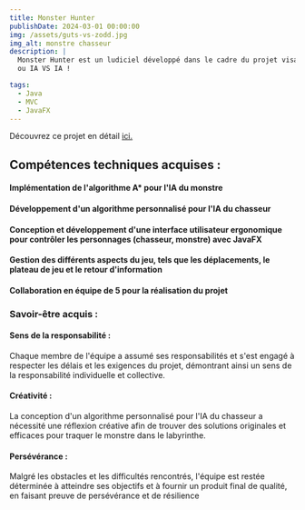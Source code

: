 ```yaml
---
title: Monster Hunter
publishDate: 2024-03-01 00:00:00
img: /assets/guts-vs-zodd.jpg
img_alt: monstre chasseur
description: |
  Monster Hunter est un ludiciel développé dans le cadre du projet visant à se familiariser avec le modele MVC. Ce jeu met en scène un monstre évoluant dans un labyrinthe, poursuivi par un chasseur. Le monstre doit atteindre la sortie du labyrinthe sans se faire attraper par le chasseur, tandis que le chasseur doit traquer et capturer le monstre avant qu'il n'atteigne la sortie. Les joueurs peuvent choisir d'incarner le monstre ou le chasseur, et le jeu propose différentes versions des règles, notamment en ce qui concerne les déplacements, le plateau de jeu et le retour d'information. On peut jouer Joueur VS Joueur, Joueur VS IA 
  ou IA VS IA !

tags:
  - Java
  - MVC
  - JavaFX
---
```


 Découvrez ce projet en détail <a href="https://github.com/Selim-Hamza/MonsterHunter">ici.</a>

## Compétences techniques acquises :

#### Implémentation de l'algorithme A* pour l'IA du monstre

#### Développement d'un algorithme personnalisé pour l'IA du chasseur

#### Conception et développement d'une interface utilisateur ergonomique pour contrôler les personnages (chasseur, monstre) avec JavaFX

#### Gestion des différents aspects du jeu, tels que les déplacements, le plateau de jeu et le retour d'information

#### Collaboration en équipe de 5 pour la réalisation du projet

### Savoir-être acquis :

#### Sens de la responsabilité :  
Chaque membre de l'équipe a assumé ses responsabilités et s'est engagé à respecter les délais et les exigences du projet, démontrant ainsi un sens de la responsabilité individuelle et collective.

####  Créativité : 
La conception d'un algorithme personnalisé pour l'IA du chasseur a nécessité une réflexion créative afin de trouver des solutions originales et efficaces pour traquer le monstre dans le labyrinthe.

#### Persévérance : 
 Malgré les obstacles et les difficultés rencontrés, l'équipe est restée déterminée à atteindre ses objectifs et à fournir un produit final de qualité, en faisant preuve de persévérance et de résilience



